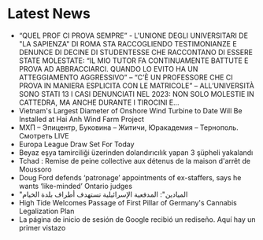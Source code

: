 # Latest News
-  “QUEL PROF CI PROVA SEMPRE” - L'UNIONE DEGLI UNIVERSITARI DE "LA SAPIENZA" DI ROMA STA RACCOGLIENDO TESTIMONIANZE E DENUNCE DI DECINE DI STUDENTESSE CHE RACCONTANO DI ESSERE STATE MOLESTATE: “IL MIO TUTOR FA CONTINUAMENTE BATTUTE E PROVA AD ABBRACCIARCI. QUANDO LO EVITO HA UN ATTEGGIAMENTO AGGRESSIVO” – “C’È UN PROFESSORE CHE CI PROVA IN MANIERA ESPLICITA CON LE MATRICOLE” – ALL’UNIVERSITÀ SONO STATI 13 I CASI DENUNCIATI NEL 2023: NON SOLO MOLESTIE IN CATTEDRA, MA ANCHE DURANTE I TIROCINI E…
-  Vietnam's Largest Diameter of Onshore Wind Turbine to Date Will Be Installed at Hai Anh Wind Farm Project
-  МХП – Эпицентр, Буковина – Житичи, Юракадемия – Тернополь. Смотреть LIVE
-  Europa League Draw Set For Today
-  Beyaz eşya tamirciliği üzerinden dolandırıcılık yapan 3 şüpheli yakalandı
-  Tchad : Remise de peine collective aux détenus de la maison d'arrêt de Moussoro
-  Doug Ford defends ‘patronage’ appointments of ex-staffers, says he wants ‘like-minded’ Ontario judges
-  "الميادين": المدفعية الإسرائيلية تستهدف أطراف بلدة الخيام
-  High Tide Welcomes Passage of First Pillar of Germany's Cannabis Legalization Plan
-  La página de inicio de sesión de Google recibió un rediseño. Aquí hay un primer vistazo
